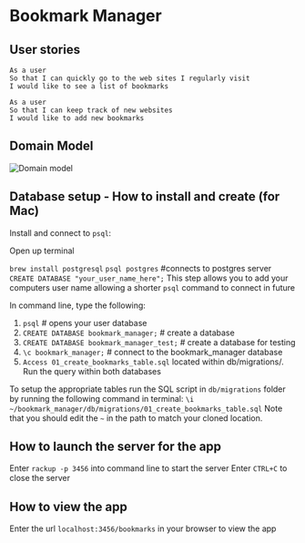 # Bookmark Manager

## User stories

```
As a user
So that I can quickly go to the web sites I regularly visit
I would like to see a list of bookmarks

As a user
So that I can keep track of new websites
I would like to add new bookmarks
```

## Domain Model

![Domain model](https://github.com/jo-quin/bookmark_manager/blob/master/domain_model.png)

## Database setup - How to install and create (for Mac)

Install and connect to `psql`:

Open up terminal

`brew install postgresql`
`psql postgres` #connects to postgres server
`CREATE DATABASE "your_user_name_here";` This step allows you to add your computers user name allowing a shorter `psql` command to connect in future


In command line, type the following:

1. `psql` # opens your user database
2. `CREATE DATABASE bookmark_manager;` # create a database
3. `CREATE DATABASE bookmark_manager_test;` # create a database for testing
4. `\c bookmark_manager;` # connect to the bookmark_manager database
5. `Access 01_create_bookmarks_table.sql` located within db/migrations/. Run the query within both databases


To setup the appropriate tables run the SQL script in `db/migrations` folder by running the following command in terminal:
`\i ~/bookmark_manager/db/migrations/01_create_bookmarks_table.sql`
Note that you should edit the `~` in the path to match your cloned location.


## How to launch the server for the app

Enter `rackup -p 3456` into command line to start the server
Enter `CTRL+C` to close the server

## How to view the app

Enter the url `localhost:3456/bookmarks` in your browser to view the app
